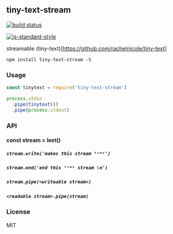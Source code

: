 ## tiny-text-stream

[![build status](http://img.shields.io/travis/jekrb/tiny-text-stream.svg?style=flat)](http://travis-ci.org/jekrb/tiny-text-stream)

[![js-standard-style](https://cdn.rawgit.com/feross/standard/master/badge.svg)](https://github.com/feross/standard)


streamable (tiny-text)[https://github.com/rachelnicole/tiny-text]

```
npm install tiny-text-stream -S
```

### Usage

``` js
const tinytext = require('tiny-text-stream')

process.stdin
  .pipe(tinytext())
  .pipe(process.stdout)
```

### API

#### const stream = leet()


##### `stream.write('makes this stream ᵗᶦᶰʸ')`
##### `stream.end('end this ᵗᶦᶰʸ stream \n')`
##### `stream.pipe(<writeable stream>)`
##### `<readable stream>.pipe(stream)`



### License

MIT

